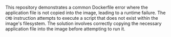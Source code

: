 This repository demonstrates a common Dockerfile error where the application file is not copied into the image, leading to a runtime failure. The `CMD` instruction attempts to execute a script that does not exist within the image's filesystem. The solution involves correctly copying the necessary application file into the image before attempting to run it.